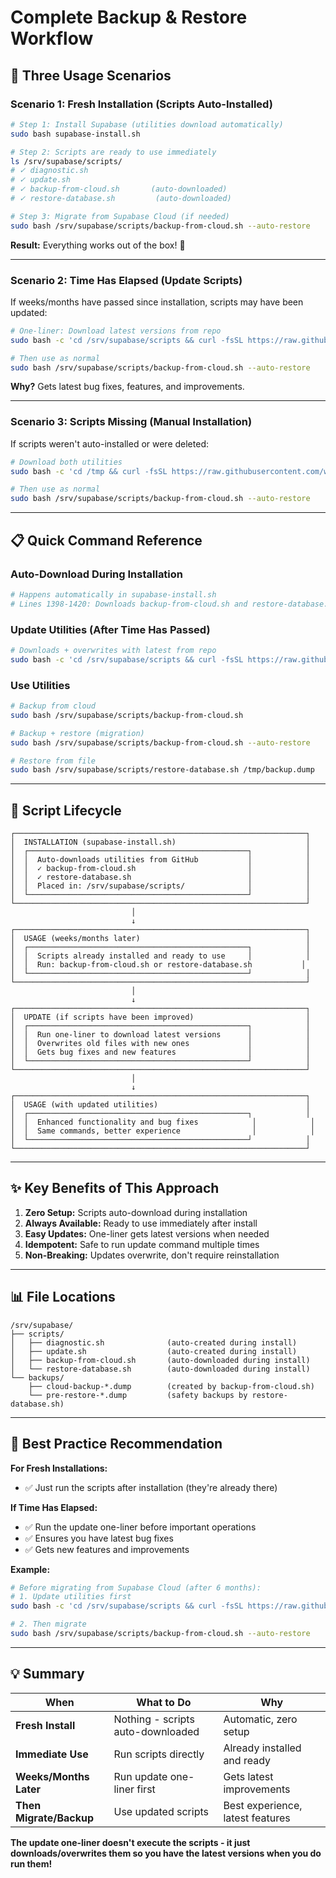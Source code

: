# Complete Backup & Restore Workflow

## 🎯 Three Usage Scenarios

### Scenario 1: Fresh Installation (Scripts Auto-Installed)

```bash
# Step 1: Install Supabase (utilities download automatically)
sudo bash supabase-install.sh

# Step 2: Scripts are ready to use immediately
ls /srv/supabase/scripts/
# ✓ diagnostic.sh
# ✓ update.sh
# ✓ backup-from-cloud.sh       (auto-downloaded)
# ✓ restore-database.sh         (auto-downloaded)

# Step 3: Migrate from Supabase Cloud (if needed)
sudo bash /srv/supabase/scripts/backup-from-cloud.sh --auto-restore
```

**Result:** Everything works out of the box! 🎉

---

### Scenario 2: Time Has Elapsed (Update Scripts)

If weeks/months have passed since installation, scripts may have been updated:

```bash
# One-liner: Download latest versions from repo
sudo bash -c 'cd /srv/supabase/scripts && curl -fsSL https://raw.githubusercontent.com/wattfource/automated-supbase-install-unraid/main/backup-from-cloud.sh -o backup-from-cloud.sh && curl -fsSL https://raw.githubusercontent.com/wattfource/automated-supbase-install-unraid/main/restore-database.sh -o restore-database.sh && chmod +x backup-from-cloud.sh restore-database.sh && echo "✓ Utilities updated"'

# Then use as normal
sudo bash /srv/supabase/scripts/backup-from-cloud.sh --auto-restore
```

**Why?** Gets latest bug fixes, features, and improvements.

---

### Scenario 3: Scripts Missing (Manual Installation)

If scripts weren't auto-installed or were deleted:

```bash
# Download both utilities
sudo bash -c 'cd /tmp && curl -fsSL https://raw.githubusercontent.com/wattfource/automated-supbase-install-unraid/main/backup-from-cloud.sh -o backup-from-cloud.sh && curl -fsSL https://raw.githubusercontent.com/wattfource/automated-supbase-install-unraid/main/restore-database.sh -o restore-database.sh && chmod +x backup-from-cloud.sh restore-database.sh && mv backup-from-cloud.sh restore-database.sh /srv/supabase/scripts/'

# Then use as normal
sudo bash /srv/supabase/scripts/backup-from-cloud.sh --auto-restore
```

---

## 📋 Quick Command Reference

### Auto-Download During Installation
```bash
# Happens automatically in supabase-install.sh
# Lines 1398-1420: Downloads backup-from-cloud.sh and restore-database.sh
```

### Update Utilities (After Time Has Passed)
```bash
# Downloads + overwrites with latest from repo
sudo bash -c 'cd /srv/supabase/scripts && curl -fsSL https://raw.githubusercontent.com/wattfource/automated-supbase-install-unraid/main/backup-from-cloud.sh -o backup-from-cloud.sh && curl -fsSL https://raw.githubusercontent.com/wattfource/automated-supbase-install-unraid/main/restore-database.sh -o restore-database.sh && chmod +x backup-from-cloud.sh restore-database.sh && echo "✓ Utilities updated"'
```

### Use Utilities
```bash
# Backup from cloud
sudo bash /srv/supabase/scripts/backup-from-cloud.sh

# Backup + restore (migration)
sudo bash /srv/supabase/scripts/backup-from-cloud.sh --auto-restore

# Restore from file
sudo bash /srv/supabase/scripts/restore-database.sh /tmp/backup.dump
```

---

## 🔄 Script Lifecycle

```
┌─────────────────────────────────────────────────────────────────┐
│  INSTALLATION (supabase-install.sh)                             │
│  ┌─────────────────────────────────────────────────┐            │
│  │  Auto-downloads utilities from GitHub           │            │
│  │  ✓ backup-from-cloud.sh                         │            │
│  │  ✓ restore-database.sh                          │            │
│  │  Placed in: /srv/supabase/scripts/              │            │
│  └─────────────────────────────────────────────────┘            │
└─────────────────────────────────────────────────────────────────┘
                           │
                           ↓
┌─────────────────────────────────────────────────────────────────┐
│  USAGE (weeks/months later)                                     │
│  ┌─────────────────────────────────────────────────┐            │
│  │  Scripts already installed and ready to use     │            │
│  │  Run: backup-from-cloud.sh or restore-database.sh           │
│  └─────────────────────────────────────────────────┘            │
└─────────────────────────────────────────────────────────────────┘
                           │
                           ↓
┌─────────────────────────────────────────────────────────────────┐
│  UPDATE (if scripts have been improved)                         │
│  ┌─────────────────────────────────────────────────┐            │
│  │  Run one-liner to download latest versions      │            │
│  │  Overwrites old files with new ones             │            │
│  │  Gets bug fixes and new features                │            │
│  └─────────────────────────────────────────────────┘            │
└─────────────────────────────────────────────────────────────────┘
                           │
                           ↓
┌─────────────────────────────────────────────────────────────────┐
│  USAGE (with updated utilities)                                 │
│  ┌─────────────────────────────────────────────────┐            │
│  │  Enhanced functionality and bug fixes            │            │
│  │  Same commands, better experience                │            │
│  └─────────────────────────────────────────────────┘            │
└─────────────────────────────────────────────────────────────────┘
```

---

## ✨ Key Benefits of This Approach

1. **Zero Setup:** Scripts auto-download during installation
2. **Always Available:** Ready to use immediately after install
3. **Easy Updates:** One-liner gets latest versions when needed
4. **Idempotent:** Safe to run update command multiple times
5. **Non-Breaking:** Updates overwrite, don't require reinstallation

---

## 📊 File Locations

```
/srv/supabase/
├── scripts/
│   ├── diagnostic.sh              (auto-created during install)
│   ├── update.sh                  (auto-created during install)
│   ├── backup-from-cloud.sh       (auto-downloaded during install)
│   └── restore-database.sh        (auto-downloaded during install)
└── backups/
    ├── cloud-backup-*.dump        (created by backup-from-cloud.sh)
    └── pre-restore-*.dump         (safety backups by restore-database.sh)
```

---

## 🎯 Best Practice Recommendation

**For Fresh Installations:**
- ✅ Just run the scripts after installation (they're already there)

**If Time Has Elapsed:**
- ✅ Run the update one-liner before important operations
- ✅ Ensures you have latest bug fixes
- ✅ Gets new features and improvements

**Example:**
```bash
# Before migrating from Supabase Cloud (after 6 months):
# 1. Update utilities first
sudo bash -c 'cd /srv/supabase/scripts && curl -fsSL https://raw.githubusercontent.com/wattfource/automated-supbase-install-unraid/main/backup-from-cloud.sh -o backup-from-cloud.sh && curl -fsSL https://raw.githubusercontent.com/wattfource/automated-supbase-install-unraid/main/restore-database.sh -o restore-database.sh && chmod +x backup-from-cloud.sh restore-database.sh && echo "✓ Utilities updated"'

# 2. Then migrate
sudo bash /srv/supabase/scripts/backup-from-cloud.sh --auto-restore
```

---

## 💡 Summary

| When | What to Do | Why |
|------|------------|-----|
| **Fresh Install** | Nothing - scripts auto-downloaded | Automatic, zero setup |
| **Immediate Use** | Run scripts directly | Already installed and ready |
| **Weeks/Months Later** | Run update one-liner first | Gets latest improvements |
| **Then Migrate/Backup** | Use updated scripts | Best experience, latest features |

**The update one-liner doesn't execute the scripts - it just downloads/overwrites them so you have the latest versions when you do run them!**

